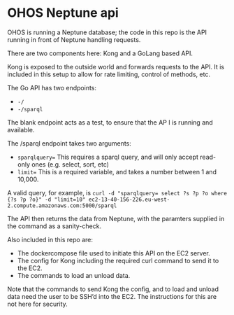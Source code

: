 # OHOS Neptune api

OHOS is running a Neptune database; the code in this repo is the API running in front of Neptune handling requests.

There are two components here: Kong and a GoLang based API. 

Kong is exposed to the outside world and forwards requests to the API. It is included in this setup to allow for rate limiting, control of methods, etc. 

The Go API has two endpoints:
- `-/`
- `-/sparql`

The blank endpoint acts as a test, to ensure that the AP I is running and available. 

The /sparql endpoint takes two arguments: 
- `sparqlquery=` This requires a sparql query, and will only accept read-only ones (e.g. select, sort, etc)
- `limit=` This is a required variable, and takes a number between 1 and 10,000.

A valid query, for example, is `curl -d "sparqlquery= select ?s ?p ?o where {?s ?p ?o}" -d "limit=10" ec2-13-40-156-226.eu-west-2.compute.amazonaws.com:5000/sparql` 

The API then returns the data from Neptune, with the paramters supplied in the command as a sanity-check. 



Also included in this repo are: 
- The dockercompose file used to initiate this API on the EC2 server.
- The config for Kong including the required curl command to send it to the EC2.
- The commands to load an unload data.

Note that the commands to send Kong the config, and to load and unload data need the user to be SSH’d into the EC2. The instructions for this are not here for security. 